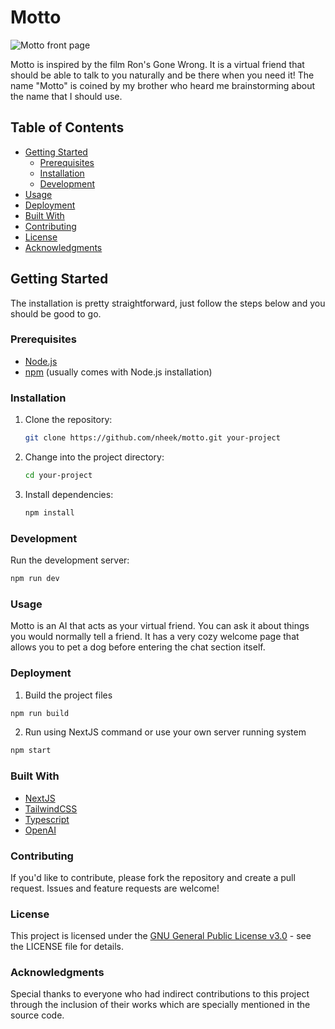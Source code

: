 # Motto

![Motto front page](https://www.nheek.no/featured-projects/motto.png)

Motto is inspired by the film Ron's Gone Wrong. It is a virtual friend that should be able to talk to you naturally and be there when you need it! The name "Motto" is coined by my brother who heard me brainstorming about the name that I should use. 

## Table of Contents

- [Getting Started](#getting-started)
  - [Prerequisites](#prerequisites)
  - [Installation](#installation)
  - [Development](#development)
- [Usage](#usage)
- [Deployment](#deployment)
- [Built With](#built-with)
- [Contributing](#contributing)
- [License](#license)
- [Acknowledgments](#acknowledgments)

## Getting Started <a name="getting-started"></a>

The installation is pretty straightforward, just follow the steps below and you should be good to go.

### Prerequisites <a name="prerequisites"></a>

- [Node.js](https://nodejs.org/)
- [npm](https://www.npmjs.com/) (usually comes with Node.js installation)

### Installation <a name="installation"></a>

1. Clone the repository:

    ```bash
    git clone https://github.com/nheek/motto.git your-project
    ```

2. Change into the project directory:

    ```bash
    cd your-project
    ```

3. Install dependencies:

    ```bash
    npm install
    ```

### Development <a name="development"></a>

Run the development server:

```bash
npm run dev
```

### Usage <a name="usage"></a>

Motto is an AI that acts as your virtual friend. You can ask it about things you would normally tell a friend. It has a very cozy welcome page that allows you to pet a dog before entering the chat section itself.

### Deployment <a name="deployment"></a>

1. Build the project files
   
```bash
npm run build
```

2. Run using NextJS command or use your own server running system

```bash
npm start
```

### Built With <a name="built-with"></a>

- [NextJS](https://nextjs.org/)
- [TailwindCSS](https://tailwindcss.com/)
- [Typescript](https://www.typescriptlang.org/)
- [OpenAI](https://openai.com/blog/openai-api)

### Contributing <a name="contributing"></a>

If you'd like to contribute, please fork the repository and create a pull request. Issues and feature requests are welcome!

### License <a name="license"></a>

This project is licensed under the [GNU General Public License v3.0](https://www.gnu.org/licenses/gpl-3.0.en.html) - see the LICENSE file for details.

### Acknowledgments <a name="acknowledgments"></a>

Special thanks to everyone who had indirect contributions to this project through the inclusion of their works which are specially mentioned in the source code.

